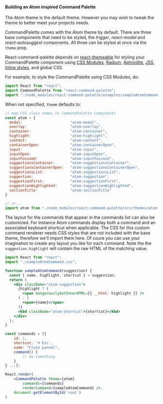 #### Building an Atom inspired Command Palette

The Atom theme is the default theme. However you may wish to tweak the theme to better meet your projects needs.

CommandPalette comes with the Atom theme by default. There are three base components that need to be styled, the _trigger_, _react-modal_ and _react-autosuggest_ components. All three can be styled at once via the `theme` prop.

React-command-palette depends on [react-themeable](https://github.com/markdalgleish/react-themeable) for styling your CommandPalette component using [CSS Modules](https://github.com/css-modules/css-modules), [Radium](https://github.com/FormidableLabs/radium), [Aphrodite](https://github.com/Khan/aphrodite), [JSS](https://github.com/cssinjs/jss), [Inline styles](https://facebook.github.io/react/docs/dom-elements.html#style), and global CSS.

For example, to style the CommandPalette using CSS Modules, do:

```js
import React from "react";
import CommandPalette from "react-command-palette";
import "./node_modules/react-command-palette/examples/sampleAtomCommand.css";
```

When not specified, `theme` defaults to:

```js
// map CSS class names to CommandPalette components
const atom = {
  modal:                      "atom-modal",
  overlay:                    "atom-overlay",
  container:                  "atom-container",
  highlight:                  "atom-highlight",
  content:                    "atom-content",
  containerOpen:              "atom-containerOpen",
  input:                      "atom-input",
  inputOpen:                  "atom-inputOpen",
  inputFocused:               "atom-inputFocused",
  suggestionsContainer:       "atom-suggestionsContainer",
  suggestionsContainerOpen:   "atom-suggestionsContainerOpen",
  suggestionsList:            "atom-suggestionsList",
  suggestion:                 "atom-suggestion",
  suggestionFirst:            "atom-suggestionFirst",
  suggestionHighlighted:      "atom-suggestionHighlighted",
  sectionTitle:               "atom-sectionTitle"
}

// or...
import atom from "./node_modules/react-command-palette/src/themes/atom-theme";
```

The layout for the commands that appear in the commands list can also be customized. For instance Atom commands display both a command and an associated keyboard shortcut when applicable. The CSS for this custom command renderer needs CSS styles that are not included with the base theme, therefore we'll import them here. Of coure you can use your imagination to create any layout you like for each command. Note the the `suggestion.highlight` will contain the raw HTML of the matching value.

```jsx
import React from "react";
import "./sampleAtomCommand.css";

function sampleAtomCommand(suggestion) {
  const { name, highlight, shortcut } = suggestion;
  return (
    <div className="atom-suggestion">
      {highlight ? (
        <span dangerouslySetInnerHTML={{ __html: highlight }} />
      ) : (
        <span>{name}</span>
      )}
      <kbd className="atom-shortcut">{shortcut}</kbd>
    </div>
  );
}

const commands = [{
    id: 1,
    shortcut: '⌘ Esc',
    name: "Close pannel",
    command() {
        // do something
    }
} ...];

React.render(
    <CommandPalette theme={atom} 
        commands={commands} 
        renderCommand={sampleAtomCommand} />, 
    document.getElementById('root')
)
```

